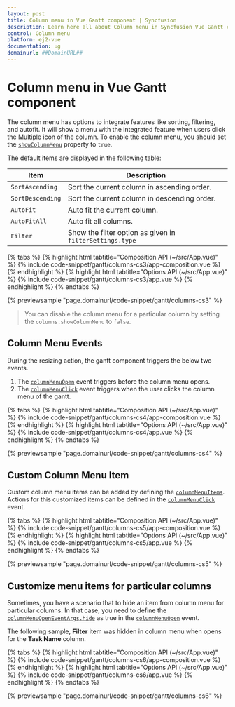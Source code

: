 ```yaml
---
layout: post
title: Column menu in Vue Gantt component | Syncfusion
description: Learn here all about Column menu in Syncfusion Vue Gantt component of Syncfusion Essential JS 2 and more.
control: Column menu 
platform: ej2-vue
documentation: ug
domainurl: ##DomainURL##
---
```


# Column menu in Vue Gantt component

The column menu has options to integrate features like sorting, filtering, and autofit. It will show a menu with the integrated feature when users click the Multiple icon of the column. To enable the column menu, you should set the [`showColumnMenu`](https://ej2.syncfusion.com/vue/documentation/api/gantt/#showcolumnmenu) property to `true`.

The default items are displayed in the following table:

| Item | Description |
|-----|-----|
| `SortAscending` | Sort the current column in ascending order. |
| `SortDescending` | Sort the current column in descending order. |
| `AutoFit` | Auto fit the current column. |
| `AutoFitAll` | Auto fit all columns. |
| `Filter` | Show the filter option as given in `filterSettings.type` |

{% tabs %}
{% highlight html tabtitle="Composition API (~/src/App.vue)" %}
{% include code-snippet/gantt/columns-cs3/app-composition.vue %}
{% endhighlight %}
{% highlight html tabtitle="Options API (~/src/App.vue)" %}
{% include code-snippet/gantt/columns-cs3/app.vue %}
{% endhighlight %}
{% endtabs %}
        
{% previewsample "page.domainurl/code-snippet/gantt/columns-cs3" %}

> You can disable the column menu for a particular column by setting the `columns.showColumnMenu` to `false`.

## Column Menu Events

During the resizing action, the gantt component triggers the below two events.

1. The [`columnMenuOpen`](https://ej2.syncfusion.com/vue/documentation/api/gantt/#columnmenuopen) event triggers before the column menu opens.
2. The [`columnMenuClick`](https://ej2.syncfusion.com/vue/documentation/api/gantt/#columnmenuclick) event triggers when the user clicks the column menu of the gantt.

{% tabs %}
{% highlight html tabtitle="Composition API (~/src/App.vue)" %}
{% include code-snippet/gantt/columns-cs4/app-composition.vue %}
{% endhighlight %}
{% highlight html tabtitle="Options API (~/src/App.vue)" %}
{% include code-snippet/gantt/columns-cs4/app.vue %}
{% endhighlight %}
{% endtabs %}
        
{% previewsample "page.domainurl/code-snippet/gantt/columns-cs4" %}

## Custom Column Menu Item

Custom column menu items can be added by defining the [`columnMenuItems`](https://ej2.syncfusion.com/vue/documentation/api/gantt/#columnmenuitems).
Actions for this customized items can be defined in the [`columnMenuClick`](https://ej2.syncfusion.com/vue/documentation/api/gantt/#columnmenuclick) event.

{% tabs %}
{% highlight html tabtitle="Composition API (~/src/App.vue)" %}
{% include code-snippet/gantt/columns-cs5/app-composition.vue %}
{% endhighlight %}
{% highlight html tabtitle="Options API (~/src/App.vue)" %}
{% include code-snippet/gantt/columns-cs5/app.vue %}
{% endhighlight %}
{% endtabs %}
        
{% previewsample "page.domainurl/code-snippet/gantt/columns-cs5" %}

## Customize menu items for particular columns

Sometimes, you have a scenario that to hide an item from column menu for particular columns. In that case, you need to define the [`columnMenuOpenEventArgs.hide`](https://ej2.syncfusion.com/vue/documentation/api/grid/columnMenuOpenEventArgs) as true in the [`columnMenuOpen`](https://ej2.syncfusion.com/vue/documentation/api/gantt/#columnmenuopen) event.

The following sample, **Filter** item was hidden in column menu when opens for the **Task Name** column.

{% tabs %}
{% highlight html tabtitle="Composition API (~/src/App.vue)" %}
{% include code-snippet/gantt/columns-cs6/app-composition.vue %}
{% endhighlight %}
{% highlight html tabtitle="Options API (~/src/App.vue)" %}
{% include code-snippet/gantt/columns-cs6/app.vue %}
{% endhighlight %}
{% endtabs %}
        
{% previewsample "page.domainurl/code-snippet/gantt/columns-cs6" %}